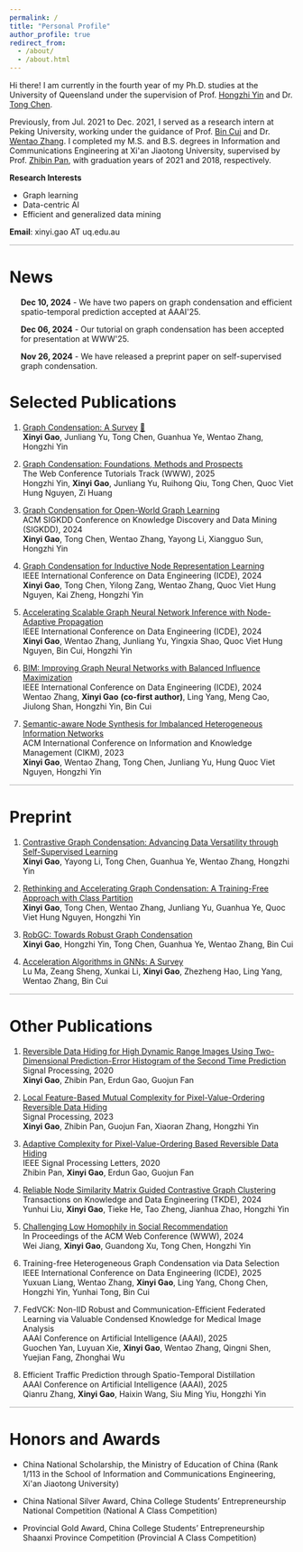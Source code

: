 ```yaml
---
permalink: /
title: "Personal Profile"
author_profile: true
redirect_from: 
  - /about/
  - /about.html
---
```


Hi there! I am currently in the fourth year of my Ph.D. studies at the University of Queensland under the supervision of Prof. [Hongzhi Yin](https://sites.google.com/view/hongzhi-yin/home) and Dr. [Tong Chen](https://researchers.uq.edu.au/researcher/27868).  

Previously, from Jul. 2021 to Dec. 2021, I served as a research intern at Peking University, working under the guidance of Prof. [Bin Cui](https://cuibinpku.github.io/) and Dr. [Wentao Zhang](https://zwt233.github.io/). I completed my M.S. and B.S. degrees in Information and Communications Engineering at Xi'an Jiaotong University, supervised by Prof. [Zhibin Pan](https://www.researchgate.net/profile/Zhibin-Pan-2), with graduation years of 2021 and 2018, respectively.  

**Research Interests**  
- Graph learning  
- Data-centric AI  
- Efficient and generalized data mining  

**Email**: xinyi.gao AT uq.edu.au 

<hr style="height:2px;border-width:0;color:lightgray;background-color:lightgray">


News
======

<div style="margin-left: 20px">
    <p><strong>Dec 10, 2024</strong> - We have two papers on graph condensation and efficient spatio-temporal prediction accepted at AAAI'25.</p>
    <p><strong>Dec 06, 2024</strong> - Our tutorial on graph condensation has been accepted for presentation at WWW'25.</p>
    <p><strong>Nov 26, 2024</strong> - We have released a preprint paper on self-supervised graph condensation.</p>
</div>



Selected Publications
======

1. [Graph Condensation: A Survey](https://arxiv.org/abs/2401.11720v2) [📖](https://github.com/XYGaoG/Graph-Condensation-Papers)  
**Xinyi Gao**, Junliang Yu, Tong Chen, Guanhua Ye, Wentao Zhang, Hongzhi Yin


1. [Graph Condensation: Foundations, Methods and Prospects](https://www2025.thewebconf.org/tutorials-track)  
The Web Conference Tutorials Track (WWW), 2025  
Hongzhi Yin, **Xinyi Gao**, Junliang Yu, Ruihong Qiu, Tong Chen, Quoc Viet Hung Nguyen, Zi Huang  


1. [Graph Condensation for Open-World Graph Learning](https://arxiv.org/abs/2405.17003)  
ACM SIGKDD Conference on Knowledge Discovery and Data Mining (SIGKDD), 2024  
**Xinyi Gao**, Tong Chen, Wentao Zhang, Yayong Li, Xiangguo Sun, Hongzhi Yin

1. [Graph Condensation for Inductive Node Representation Learning](https://arxiv.org/abs/2307.15967)  
IEEE International Conference on Data Engineering (ICDE), 2024  
**Xinyi Gao**, Tong Chen, Yilong Zang, Wentao Zhang, Quoc Viet Hung Nguyen, Kai Zheng, Hongzhi Yin

1. [Accelerating Scalable Graph Neural Network Inference with Node-Adaptive Propagation](https://arxiv.org/abs/2310.10998)    
IEEE International Conference on Data Engineering (ICDE), 2024  
**Xinyi Gao**, Wentao Zhang, Junliang Yu, Yingxia Shao, Quoc Viet Hung Nguyen, Bin Cui, Hongzhi Yin

1. [BIM: Improving Graph Neural Networks with Balanced Influence Maximization](https://ieeexplore.ieee.org/document/10597992)  
IEEE International Conference on Data Engineering (ICDE), 2024  
Wentao Zhang, **Xinyi Gao** **(co-first author)**, Ling Yang, Meng Cao, Jiulong Shan, Hongzhi Yin, Bin Cui

1. [Semantic-aware Node Synthesis for Imbalanced Heterogeneous Information Networks](https://arxiv.org/abs/2302.14061)  
ACM International Conference on Information and Knowledge Management (CIKM), 2023  
**Xinyi Gao**, Wentao Zhang, Tong Chen, Junliang Yu, Hung Quoc Viet Nguyen, Hongzhi Yin

<hr style="height:2px;border-width:0;color:lightgray;background-color:lightgray">

Preprint
======


1. [Contrastive Graph Condensation: Advancing Data Versatility through Self-Supervised Learning](https://arxiv.org/abs/2411.17063)  
**Xinyi Gao**, Yayong Li, Tong Chen, Guanhua Ye, Wentao Zhang, Hongzhi Yin

1. [Rethinking and Accelerating Graph Condensation: A Training-Free Approach with Class Partition](https://arxiv.org/abs/2405.13707)  
**Xinyi Gao**, Tong Chen, Wentao Zhang, Junliang Yu, Guanhua Ye, Quoc Viet Hung Nguyen, Hongzhi Yin

1. [RobGC: Towards Robust Graph Condensation](https://arxiv.org/abs/2406.13200)  
**Xinyi Gao**, Hongzhi Yin, Tong Chen, Guanhua Ye, Wentao Zhang, Bin Cui

1. [Acceleration Algorithms in GNNs: A Survey](https://arxiv.org/abs/2405.04114)  
Lu Ma, Zeang Sheng, Xunkai Li, **Xinyi Gao**, Zhezheng Hao, Ling Yang, Wentao Zhang, Bin Cui

<hr style="height:2px;border-width:0;color:lightgray;background-color:lightgray">


Other Publications
======

1. [Reversible Data Hiding for High Dynamic Range Images Using Two-Dimensional Prediction-Error Histogram of the Second Time Prediction](https://www.sciencedirect.com/science/article/pii/S0165168420301225)  
Signal Processing, 2020  
**Xinyi Gao**, Zhibin Pan, Erdun Gao, Guojun Fan

1. [Local Feature-Based Mutual Complexity for Pixel-Value-Ordering Reversible Data Hiding](https://www.sciencedirect.com/science/article/pii/S0165168422003723)  
Signal Processing, 2023  
**Xinyi Gao**, Zhibin Pan, Guojun Fan, Xiaoran Zhang, Hongzhi Yin

1. [Adaptive Complexity for Pixel-Value-Ordering Based Reversible Data Hiding](https://ieeexplore.ieee.org/document/9098041)  
IEEE Signal Processing Letters, 2020  
Zhibin Pan, **Xinyi Gao**, Erdun Gao, Guojun Fan

1. [Reliable Node Similarity Matrix Guided Contrastive Graph Clustering](https://arxiv.org/abs/2408.03765)  
Transactions on Knowledge and Data Engineering (TKDE), 2024  
Yunhui Liu, **Xinyi Gao**, Tieke He, Tao Zheng, Jianhua Zhao, Hongzhi Yin

1. [Challenging Low Homophily in Social Recommendation](https://dl.acm.org/doi/abs/10.1145/3589334.3645460)  
In Proceedings of the ACM Web Conference (WWW), 2024  
Wei Jiang, **Xinyi Gao**, Guandong Xu, Tong Chen, Hongzhi Yin

1. Training-free Heterogeneous Graph Condensation via Data Selection  
IEEE International Conference on Data Engineering (ICDE), 2025  
Yuxuan Liang, Wentao Zhang, **Xinyi Gao**, Ling Yang, Chong Chen, Hongzhi Yin, Yunhai Tong, Bin Cui

1. FedVCK: Non-IID Robust and Communication-Efficient Federated Learning via Valuable Condensed Knowledge for Medical Image Analysis  
AAAI Conference on Artificial Intelligence (AAAI), 2025  
Guochen Yan, Luyuan Xie, **Xinyi Gao**, Wentao Zhang, Qingni Shen, Yuejian Fang, Zhonghai Wu  

1. Efficient Traffic Prediction through Spatio-Temporal Distillation  
AAAI Conference on Artificial Intelligence (AAAI), 2025  
Qianru Zhang, **Xinyi Gao**, Haixin Wang, Siu Ming Yiu, Hongzhi Yin  


<hr style="height:2px;border-width:0;color:lightgray;background-color:lightgray">

Honors and Awards
======
* China National Scholarship, the Ministry of Education of China 
(Rank 1/113 in the School of Information and Communications Engineering, Xi'an Jiaotong University)

* China National Silver Award, China College Students’ Entrepreneurship National Competition
(National A Class Competition)

* Provincial Gold Award, China College Students’ Entrepreneurship Shaanxi Province
Competition (Provincial A Class Competition)






<!-- Academic Experiences
======

**[2022.01-Present]** The University of Queensland (UQ), Ph.D. student. Supervisor: Prof. Hongzhi Yin

**[2021.06-2021.12]** Peking University (PKU), Research Intern. Supervisors: Prof. Bin Cui and Dr. Wentao Zhang

**[2018.06-2021.06]** Xi'an Jiaotong University (XJTU), M.S. in Information and Communications Engineering. Supervisor: Prof. Zhibin Pan

**[2014.09-2018.06]** Xi'an Jiaotong University (XJTU), B.S. in Information and Communications Engineering -->


